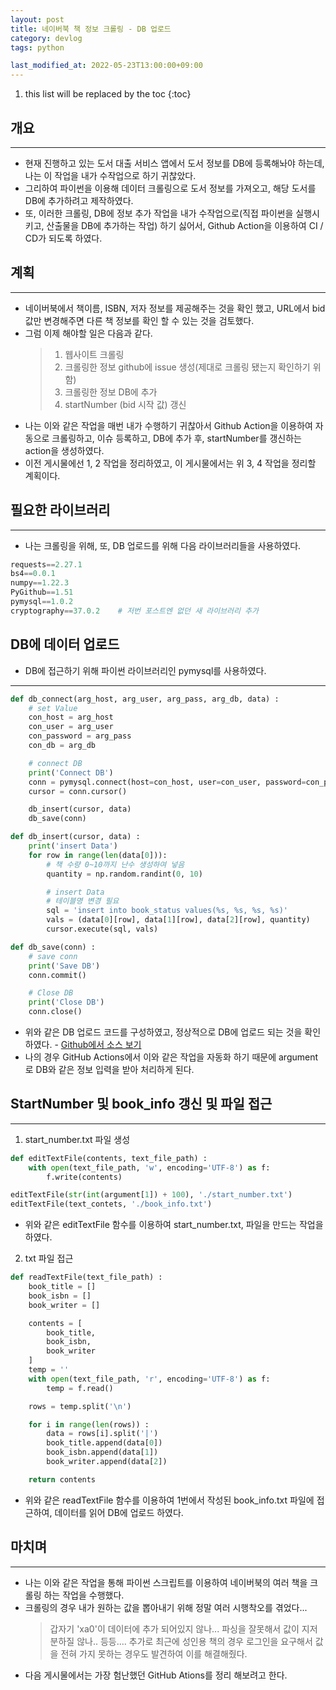 ```yaml
---
layout: post
title: 네이버북 책 정보 크롤링 - DB 업로드
category: devlog
tags: python

last_modified_at: 2022-05-23T13:00:00+09:00
---
```


1. this list will be replaced by the toc
{:toc}

## 개요
---
+ 현재 진행하고 있는 도서 대출 서비스 앱에서 도서 정보를 DB에 등록해놔야 하는데, 나는 이 작업을 내가 수작업으로 하기 귀찮았다.
+ 그리하여 파이썬을 이용해 데이터 크롤링으로 도서 정보를 가져오고, 해당 도서를 DB에 추가하려고 제작하였다.
+ 또, 이러한 크롤링, DB에 정보 추가 작업을 내가 수작업으로(직접 파이썬을 실행시키고, 산출물을 DB에 추가하는 작업) 하기 싫어서, Github Action을 이용하여 CI / CD가 되도록 하였다.

## 계획
---
+ 네이버북에서 책이름, ISBN, 저자 정보를 제공해주는 것을 확인 했고, URL에서 bid 값만 변경해주면 다른 책 정보를 확인 할 수 있는 것을 검토했다.
+ 그럼 이제 해야할 일은 다음과 같다.
    > 1. 웹사이트 크롤링
    > 2. 크롤링한 정보 github에 issue 생성(제대로 크롤링 됐는지 확인하기 위함)
    > 3. 크롤링한 정보 DB에 추가
    > 4. startNumber (bid 시작 값) 갱신
+ 나는 이와 같은 작업을 매번 내가 수행하기 귀찮아서 Github Action을 이용하여 자동으로 크롤링하고, 이슈 등록하고, DB에 추가 후, startNumber를 갱신하는 action을 생성하였다.
+ 이전 게시물에선 1, 2 작업을 정리하였고, 이 게시물에서는 위 3, 4 작업을 정리할 계획이다.

## 필요한 라이브러리
---
+ 나는 크롤링을 위해, 또, DB 업로드를 위해 다음 라이브러리들을 사용하였다.
~~~python
requests==2.27.1
bs4==0.0.1
numpy==1.22.3
PyGithub==1.51
pymysql==1.0.2
cryptography==37.0.2    # 저번 포스트엔 없던 새 라이브러리 추가
~~~


## DB에 데이터 업로드
+ DB에 접근하기 위해 파이썬 라이브러리인 pymysql를 사용하였다.

---
~~~python
def db_connect(arg_host, arg_user, arg_pass, arg_db, data) :
    # set Value
    con_host = arg_host
    con_user = arg_user
    con_password = arg_pass
    con_db = arg_db

    # connect DB
    print('Connect DB')
    conn = pymysql.connect(host=con_host, user=con_user, password=con_password, db=con_db, charset='utf8')
    cursor = conn.cursor()

    db_insert(cursor, data)
    db_save(conn)

def db_insert(cursor, data) :
    print('insert Data')
    for row in range(len(data[0])):
        # 책 수량 0~10까지 난수 생성하여 넣음
        quantity = np.random.randint(0, 10)

        # insert Data
        # 테이블명 변경 필요
        sql = 'insert into book_status values(%s, %s, %s, %s)'
        vals = (data[0][row], data[1][row], data[2][row], quantity)
        cursor.execute(sql, vals)

def db_save(conn) :
    # save conn 
    print('Save DB')
    conn.commit()

    # Close DB
    print('Close DB')
    conn.close()

~~~

+ 위와 같은 DB 업로드 코드를 구성하였고, 정상적으로 DB에 업로드 되는 것을 확인하였다. - [Github에서 소스 보기](https://github.com/inseonyun/isbn-crawling-with-python/blob/main/upload_book_db.py)
+ 나의 경우 GitHub Actions에서 이와 같은 작업을 자동화 하기 때문에 argument로 DB와 같은 정보 입력을 받아 처리하게 된다.

## StartNumber 및 book_info 갱신 및 파일 접근
---
1. start_number.txt 파일 생성
~~~python
def editTextFile(contents, text_file_path) :
    with open(text_file_path, 'w', encoding='UTF-8') as f:
        f.write(contents)

editTextFile(str(int(argument[1]) + 100), './start_number.txt')
editTextFile(text_contets, './book_info.txt')
~~~

+ 위와 같은 editTextFile 함수를 이용하여 start_number.txt, 파일을 만드는 작업을 하였다.

2. txt 파일 접근
~~~python
def readTextFile(text_file_path) :
    book_title = []
    book_isbn = []
    book_writer = []

    contents = [
        book_title,
        book_isbn,
        book_writer
    ]
    temp = ''
    with open(text_file_path, 'r', encoding='UTF-8') as f:
        temp = f.read()

    rows = temp.split('\n')

    for i in range(len(rows)) :
        data = rows[i].split('|')
        book_title.append(data[0])
        book_isbn.append(data[1])
        book_writer.append(data[2])

    return contents
~~~

+ 위와 같은 readTextFile 함수를 이용하여 1번에서 작성된 book_info.txt 파일에 접근하여, 데이터를 읽어 DB에 업로드 하였다.

## 마치며
---
+ 나는 이와 같은 작업을 통해 파이썬 스크립트를 이용하여 네이버북의 여러 책을 크롤링 하는 작업을 수행했다.
+ 크롤링의 경우 내가 원하는 값을 뽑아내기 위해 정말 여러 시행착오를 겪었다...
    > 갑자기 'xa0'이 데이터에 추가 되어있지 않나...
    > 파싱을 잘못해서 값이 지저분하질 않나.. 등등....
    > 추가로 최근에 성인용 책의 경우 로그인을 요구해서 값을 전혀 가지 못하는 경우도 발견하여 이를 해결해줬다.
+ 다음 게시물에서는 가장 험난했던 GitHub Ations를 정리 해보려고 한다.